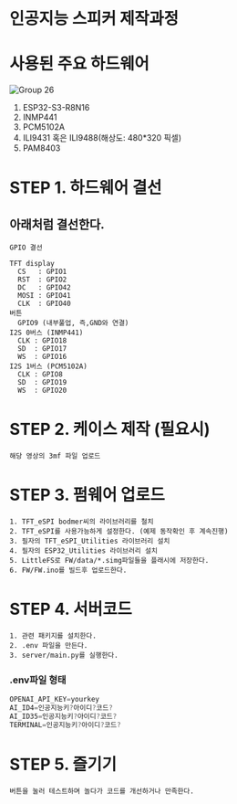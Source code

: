 # 인공지능 스피커 제작과정

# 사용된 주요 하드웨어

![Group 26](https://github.com/AtticElectronics/Youtube/assets/128982852/52b3849c-c727-455a-9a2d-ecd4cb4bcaa0)
1. ESP32-S3-R8N16
2. INMP441 
3. PCM5102A
4. ILI9431 혹은 ILI9488(해상도: 480*320 픽셀)
5. PAM8403
 


# STEP 1. 하드웨어 결선
## 아래처럼 결선한다.
```
GPIO 결선

TFT display
  CS   : GPIO1
  RST  : GPIO2
  DC   : GPIO42
  MOSI : GPIO41
  CLK  : GPIO40
버튼
  GPIO9 (내부풀업, 즉,GND와 연결)
I2S 0버스 (INMP441)
  CLK : GPIO18
  SD  : GPIO17
  WS  : GPIO16
I2S 1버스 (PCM5102A)
  CLK : GPIO8
  SD  : GPIO19
  WS  : GPIO20
```

# STEP 2. 케이스 제작 (필요시)
```
해당 영상의 3mf 파일 업로드 
```

# STEP 3. 펌웨어 업로드
```
1. TFT_eSPI bodmer씨의 라이브러리를 철치
2. TFT_eSPI를 사용가능하게 설정한다. (예제 동작확인 후 계속진행)
3. 필자의 TFT_eSPI_Utilities 라이브러리 설치
4. 필자의 ESP32_Utilities 라이브러리 설치
5. LittleFS로 FW/data/*.simg파일들을 플래시에 저장한다.
6. FW/FW.ino를 빌드후 업로드한다.
```

# STEP 4. 서버코드
```
1. 관련 패키지를 설치한다.
2. .env 파일을 만든다.
3. server/main.py를 실행한다. 
```
### .env파일 형태
```cpp
OPENAI_API_KEY=yourkey
AI_ID4=인공지능키?아이디?코드?
AI_ID35=인공지능키?아이디?코드?
TERMINAL=인공지능키?아이디?코드?
```

# STEP 5. 즐기기
```
버튼을 눌러 테스트하며 놀다가 코드를 개선하거나 만족한다.
```


